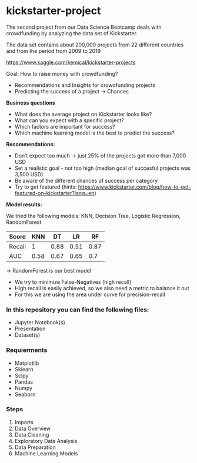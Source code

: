 # kickstarter-project
The second project from our Data Science Bootcamp deals with crowdfunding by analyzing the data set of Kickstarter.

The data set contains about 200,000 projects from 22 different countries and from the period from 2009 to 2019

https://www.kaggle.com/kemical/kickstarter-projects

Goal: How to raise money with crowdfunding?
* Recommendations and Insights for crowdfunding projects 
* Predicting the success of a project → Chances

**Business questions**
* What does the average project on Kickstarter looks like?
* What can you expect with a specific project?
* Which factors are important for success? 
* Which machine learning model is the best to predict the success? 


**Recommendations:** 
* Don’t expect too much → just 25% of the projects got more than 7,000 USD
* Set a realistic goal - not too high (median goal of succesful projects was 3,500 USD) 
* Be aware of the different chances of success per category 
* Try to get featured (hints: https://www.kickstarter.com/blog/how-to-get-featured-on-kickstarter?lang=en) 

**Model results:** 

We tried the following models: KNN, Decision Tree, Logistic Regression, RandomForest

| Score  | KNN  | DT  | LR  | RF  |
|---|---|---|---|---|
| Recall  | 1  | 0.88  |  0.51 | 0.87  |
| AUC  | 0.58 | 0.67 | 0.65  | 0.7  |

→ RandomForest is our best model

* We try to minimize False-Negatives (high recall)
* High recall is easily achieved, so we also need a metric to balance it out
* For this we are using the area under curve for precision-recall 


### In this repository you can find the following files: 
* Jupyter Notebook(s) 
* Presentation 
* Dataset(s)

### Requierments
* Matplotlib
* Sklearn 
* Scipy
* Pandas
* Numpy
* Seaborn

### Steps 
1. Imports 
2. Data Overview
3. Data Cleaning 
4. Exploratory Data Analysis
5. Data Preparation 
6. Machine Learning Models  
